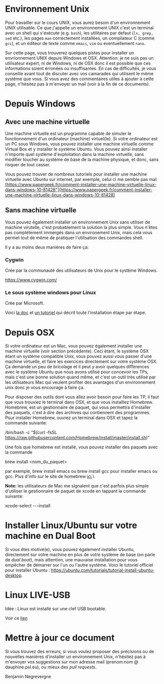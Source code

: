 # Environnement Unix

Pour travailler sur le cours UNIX, vous aurez besoin d'un environnement UNIX utilisable. Ce que j'appelle un environnement UNIX c'est un terminal avec un shell qui s'exécute (e.g. `bash`), les utilitaires par defaut (`ls, grep, sed` etc.), les pages `man` correctement installées, un compilateur C (comme `gcc`), et un éditeur de texte comme `emacs`, `vim` ou eventuellement `nano`.

Sur cette page, vous trouverez quelques pistes pour installer un envrionnement UNIX depuis Windows et OSX. Attention: je ne suis pas un utilisateur expert, ni de Windows, ni de OSX donc il est possible que ces informations soient érronées ou insuffisantes. En cas de difficultés, je vous conseille avant tout de discuter avec vos camarades qui utilisent le même système que vous. Si vous avez des commentaires utiles à ajouter à cette page, n'hésitez pas à m'envoyer un mail (voir à la fin de ce documents).

Depuis Windows
==============

Avec une machine virtuelle
---

Une machine virtuelle est un programme capable de simuler le fonctionnement d'un ordinateur (machine) virtuel(le).
Si votre ordinateur est un PC sous Windows, vous pouvez installer une machine virtuelle comme Virtual Box et y installer le système Ubuntu.  Vous pouvez ainsi installer n'importe quel système d'exploitation dans la machine virtuelle, sans modifier toucher au système de base de la machine physique, et donc, sans risquer de tout casser. 

Vous pouvez trouver de nombreux tutoriels pour installer une machine virtuelle avec Ubuntu sur internet, par exemple, celui ci me semble pas mal: [https://www.papergeek.fr/comment-installer-une-machine-virtuelle-linux-dans-windows-10-81428"](https://www.papergeek.fr/comment-installer-une-machine-virtuelle-linux-dans-windows-10-81428)

Sans machine virtuelle
---

Vous pouvez également installer un environnement Unix sans utiliser de machine virutelle, c'est probablement la solution la plus simple. Vous n'êtes pas complétement immergés dans un environement Unix, mais cela vous permet tout de même de pratiquer l'utilisation des commandes shell. 

Il y a au moins deux manières de faire ça:

### Cygwin 

Crée par la communauté des utilisateurs de Unix pour le système Windows. 

https://www.cygwin.com/

### Le sous système windows pour Linux

Crée par Microsoft. 

Voici [la doc](https://docs.microsoft.com/fr-fr/windows/wsl/about) et [un tutoriel](https://www.youtube.com/watch?v=Cvrqmq9A3tA) qui décrit toute l'installation étape par étape.


Depuis OSX
==========

Si votre ordinateur est un Mac, vous pouvez également installer une machine virtuelle (voir section précédente). Ceci étant, le système OSX étant un système compatible Unix, vous pouvez aussi vous passer d'une machine virtuelle, et faire les exercices directement sur votre système OSX. Ça demande un peu de bricolage et il peut y avoir quelques différences avec le système Ubuntu que nous avons utilisé pour concevoir les TPs, mais c'est une bonne solution quand même, et c'est un outil très utilisé par les utilisateurs Mac qui veulent profiter des avantages d'un environnement unix donc je vous encourage à faire ça. 

Pour disposer des outils dont vous allez avoir besoin pour faire les TP, il faut que vous trouviez le terminal dans OSX, et que vous installiez Homebrew. Homebrew, est un gestionnaire de paquet, qui vous permettra d'installer des paquets, c'est à dire des archives qui contiennent des programmes. Pour installer Homebrew, ouvrez un terminal dans OSX et tapez la commande suivante:

  /bin/bash -c "$(curl -fsSL https://raw.githubusercontent.com/Homebrew/install/master/install.sh)"

Une fois que homebrew est installé, vous pouvez installer des paquets avec la commande

  brew install <nom_du_paquet>

par exemple, brew install emacs ou brew install gcc pour installer emacs ou gcc. Plus d'info sur le site de homebrew [ici](https://brew.sh/index_fr).\

**Note:** les utilisateurs de Mac me signalent que c'est parfois plus simple d'utiliser le gestionnaire de paquet de xcode en tappant la commande suivante:

  xcode-select ---install

Installer Linux/Ubuntu sur votre machine en Dual Boot
=====================================================

Si vous êtes motivé(e), vous pouvez également installer Ubuntu, directement sur votre machine en plus de votre système de base (on parle de *dual boot*), mais attention, une mauvaise installation pour vous empêcher de démarrer sur l'un ou l'autre système. Voici le tutoriel officiel pour installer Ubuntu : <https://ubuntu.com/tutorials/tutorial-install-ubuntu-desktop>.

Linux LIVE-USB
======

Idée : Linux est installé sur une clef USB bootable. 

Voir ce [lien](https://doc.ubuntu-fr.org/live_usb) 

Mettre à jour ce document
=========================

Si vous trouvez des erreurs, si vous voulez proposer des précisions ou de nouvelles manières d'installer un environnement Unix, n'hésitez pas à m'envoyer vos suggestions sur mon adresse mail (prenom.nom @ dauphine.psl.eu), ou mieux des *pull requests*.

Benjamin Negrevergne
